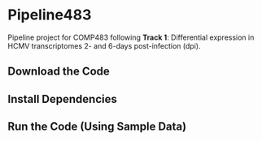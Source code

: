 # Pipeline483
Pipeline project for COMP483 following **Track 1**: Differential expression in HCMV transcriptomes 2- and 6-days post-infection (dpi).

## Download the Code


## Install Dependencies


## Run the Code (Using Sample Data)